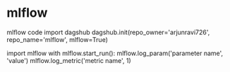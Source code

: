 # mlflow
mlflow code
import dagshub
dagshub.init(repo_owner='arjunravi726', repo_name='mlflow', mlflow=True)

import mlflow
with mlflow.start_run():
  mlflow.log_param('parameter name', 'value')
  mlflow.log_metric('metric name', 1)